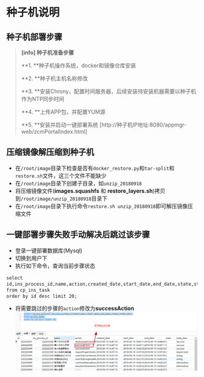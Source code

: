 # 种子机说明

## 种子机部署步骤

> **\[info\] 种子机准备步骤**
>
> **1. **种子机操作系统，docker和镜像仓库安装
>
> **2. **种子机主机名称修改
>
> **3. **安装Chrony，配置时间服务器，后续安装待安装机器需要以种子机作为NTP同步时间
>
> **4. **上传APP包，并配置YUM源
>
> **5. **安装并启动一键部署系统 [http://种子机IP地址:8080/appmgr-web/zcmPortalIndex.html]

## 压缩镜像解压缩到种子机
* 在`/root/image`目录下检查是否有`docker_restore.py`和`tar-split`和`restore.sh`文件，这三个文件不能缺少
* 在`/root/image`目录下创建子目录，如`unzip_20180918`
* 将压缩镜像文件(**images.squashfs** 和 **restore_layers.sh**)拷贝到`/root/image/unzip_20180918`目录下
* 在`/root/image`目录下执行命令`restore.sh unzip_20180918`即可解压镜像压缩文件

## 一键部署步骤失败手动解决后跳过该步骤
* 登录一键部署数据库(Mysql)
* 切换到用户下
* 执行如下命令，查询当前步骤状态

```
select id,ins_process_id,name,action,created_date,start_date,end_date,state,state_desc
from cp_ins_task
order by id desc limit 20;
```
* 将需要跳过的步骤的`action`修改为**successAction**
![](/images/oneclickdeploy/zhong-zi-ji-mysql1.png)

